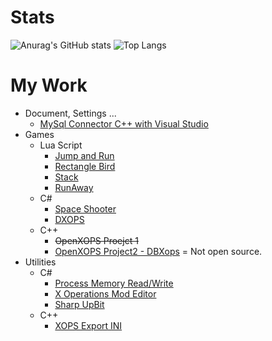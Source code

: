 # Stats
![Anurag's GitHub stats](https://github-readme-stats.vercel.app/api?username=Ssims-kr&theme=default&show_icons=default)
![Top Langs](https://github-readme-stats.vercel.app/api/top-langs/?username=Ssims-kr&layout=compact&theme=default)

# My Work
* Document, Settings ...
    * [MySql Connector C++ with Visual Studio](https://github.com/Ssims-kr/CPP_MYSQL)
* Games
    * Lua Script
        * [Jump and Run](https://github.com/Ssims-kr/Jump-and-Run)
        * [Rectangle Bird](https://github.com/Ssims-kr/Rectangle-Bird)
        * [Stack](https://github.com/Ssims-kr/Stack)
        * [RunAway](https://y-s2.tistory.com/2487?category=948449)
    * C#
        * [Space Shooter](https://github.com/Ssims-kr/SpaceShooter)
        * [DXOPS](https://github.com/Ssims-kr/DXOPS)
    * C++
        * ~~OpenXOPS Proejct 1~~
        * [OpenXOPS Project2 - DBXops](https://cafe.naver.com/xopertaion/10742) = Not open source.
* Utilities
    * C#
        * [Process Memory Read/Write](https://github.com/Ssims-kr/Process-Memory-Read-Write)
        * [X Operations Mod Editor](https://github.com/Ssims-kr/XME)
        * [Sharp UpBit](https://github.com/Ssims-kr/SharpUpBit)
    * C++
        * [XOPS Export INI](https://github.com/Ssims-kr/XOPS-Export-INI)
